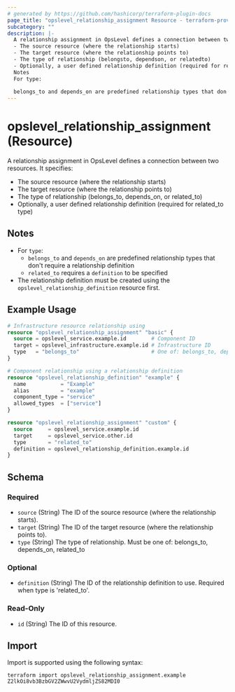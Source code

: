 ```yaml
---
# generated by https://github.com/hashicorp/terraform-plugin-docs
page_title: "opslevel_relationship_assignment Resource - terraform-provider-opslevel"
subcategory: ""
description: |-
  A relationship assignment in OpsLevel defines a connection between two resources. It specifies:
  - The source resource (where the relationship starts)
  - The target resource (where the relationship points to)
  - The type of relationship (belongsto, dependson, or relatedto)
  - Optionally, a user defined relationship definition (required for relatedto type)
  Notes
  For type:
  
  belongs_to and depends_on are predefined relationship types that don't require a relationship definitionrelated_to requires a definition to be specifiedThe relationship definition must be created using the opslevel_relationship_definition resource first.
---
```


# opslevel_relationship_assignment (Resource)

A relationship assignment in OpsLevel defines a connection between two resources. It specifies:
- The source resource (where the relationship starts)
- The target resource (where the relationship points to)
- The type of relationship (belongs_to, depends_on, or related_to)
- Optionally, a user defined relationship definition (required for related_to type)

## Notes

- For `type`:
  - `belongs_to` and `depends_on` are predefined relationship types that don't require a relationship definition
  - `related_to` requires a `definition` to be specified
- The relationship definition must be created using the `opslevel_relationship_definition` resource first.

## Example Usage

```terraform
# Infrastructure resource relationship using
resource "opslevel_relationship_assignment" "basic" {
  source = opslevel_service.example.id        # Component ID
  target = opslevel_infrastructure.example.id # Infrastructure ID
  type   = "belongs_to"                       # One of: belongs_to, depends_on
}

# Component relationship using a relationship definition
resource "opslevel_relationship_definition" "example" {
  name           = "Example"
  alias          = "example"
  component_type = "service"
  allowed_types  = ["service"]
}

resource "opslevel_relationship_assignment" "custom" {
  source     = opslevel_service.example.id
  target     = opslevel_service.other.id
  type       = "related_to"
  definition = opslevel_relationship_definition.example.id
}
```

<!-- schema generated by tfplugindocs -->
## Schema

### Required

- `source` (String) The ID of the source resource (where the relationship starts).
- `target` (String) The ID of the target resource (where the relationship points to).
- `type` (String) The type of relationship. Must be one of: belongs_to, depends_on, related_to

### Optional

- `definition` (String) The ID of the relationship definition to use. Required when type is 'related_to'.

### Read-Only

- `id` (String) The ID of this resource.

## Import

Import is supported using the following syntax:

```shell
terraform import opslevel_relationship_assignment.example Z2lkOi8vb3BzbGV2ZWwvU2VydmljZS82MDI0
```
